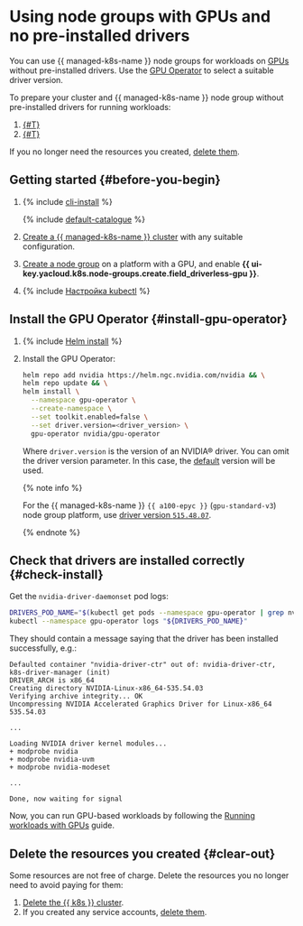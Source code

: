 # Using node groups with GPUs and no pre-installed drivers

You can use {{ managed-k8s-name }} node groups for workloads on [GPUs](../../compute/concepts/gpus.md) without pre-installed drivers. Use the [GPU Operator](https://docs.nvidia.com/datacenter/cloud-native/gpu-operator/overview.html) to select a suitable driver version.

To prepare your cluster and {{ managed-k8s-name }} node group without pre-installed drivers for running workloads:

1. [{#T}](#install-gpu-operator)
1. [{#T}](#check-install)

If you no longer need the resources you created, [delete them](#clear-out).

## Getting started {#before-you-begin}

1. {% include [cli-install](../../_includes/cli-install.md) %}

    {% include [default-catalogue](../../_includes/default-catalogue.md) %}

1. [Create a {{ managed-k8s-name }} cluster](../operations/kubernetes-cluster/kubernetes-cluster-create.md) with any suitable configuration.

1. [Create a node group](../operations/node-group/node-group-create.md) on a platform with a GPU, and enable **{{ ui-key.yacloud.k8s.node-groups.create.field_driverless-gpu }}**.

1. {% include [Настройка kubectl](../../_includes/managed-kubernetes/kubectl-install.md) %}

## Install the GPU Operator {#install-gpu-operator}

1. {% include [Helm install](../../_includes/managed-kubernetes/helm-install.md) %}

1. Install the GPU Operator:

    ```bash
    helm repo add nvidia https://helm.ngc.nvidia.com/nvidia && \
    helm repo update && \
    helm install \
      --namespace gpu-operator \
      --create-namespace \
      --set toolkit.enabled=false \
      --set driver.version=<driver_version> \
      gpu-operator nvidia/gpu-operator
    ```

    Where `driver.version` is the version of an NVIDIA® driver. You can omit the driver version parameter. In this case, the [default](https://docs.nvidia.com/datacenter/cloud-native/gpu-operator/latest/platform-support.html#gpu-operator-component-matrix) version will be used.

    {% note info %}

    For the {{ managed-k8s-name }} `{{ a100-epyc }}` (`gpu-standard-v3`) node group platform, use [driver version `515.48.07`](https://docs.nvidia.com/datacenter/tesla/tesla-release-notes-515-48-07/index.html).

    {% endnote %}

## Check that drivers are installed correctly {#check-install}

Get the `nvidia-driver-daemonset` pod logs:

```bash
DRIVERS_POD_NAME="$(kubectl get pods --namespace gpu-operator | grep nvidia-driver-daemonset | awk '{print $1}')" && \
kubectl --namespace gpu-operator logs "${DRIVERS_POD_NAME}"
```

They should contain a message saying that the driver has been installed successfully, e.g.:

```text
Defaulted container "nvidia-driver-ctr" out of: nvidia-driver-ctr, k8s-driver-manager (init)
DRIVER_ARCH is x86_64
Creating directory NVIDIA-Linux-x86_64-535.54.03
Verifying archive integrity... OK
Uncompressing NVIDIA Accelerated Graphics Driver for Linux-x86_64 535.54.03

...

Loading NVIDIA driver kernel modules...
+ modprobe nvidia
+ modprobe nvidia-uvm
+ modprobe nvidia-modeset

...

Done, now waiting for signal
```

Now, you can run GPU-based workloads by following the [Running workloads with GPUs](../tutorials/running-pod-gpu.md) guide.

## Delete the resources you created {#clear-out}

Some resources are not free of charge. Delete the resources you no longer need to avoid paying for them:

1. [Delete the {{ k8s }} cluster](../operations/kubernetes-cluster/kubernetes-cluster-delete.md).
1. If you created any service accounts, [delete them](../../iam/operations/sa/delete.md).
